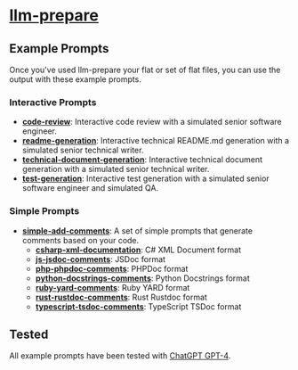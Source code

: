 # [llm-prepare](/)

## Example Prompts

Once you've used llm-prepare your flat or set of flat files, you can use the output with these example prompts.

### Interactive Prompts

- **[code-review](/example-prompts/code-review.md)**: Interactive code review with a simulated senior software engineer.
- **[readme-generation](/example-prompts/readme-generation.md)**: Interactive technical README.md generation with a simulated senior technical writer.
- **[technical-document-generation](/example-prompts/technical-document-generation.md)**: Interactive technical document generation with a simulated senior technical writer.
- **[test-generation](/example-prompts/test-generation.md)**: Interactive test generation with a simulated senior software engineer and simulated QA.

### Simple Prompts

- **[simple-add-comments](/example-prompts/simple-add-comments/)**: A set of simple prompts that generate comments based on your code.
  - **[csharp-xml-documentation](/example-prompts/simple-add-comments/csharp-xml-documentation.md)**: C# XML Document format
  - **[js-jsdoc-comments](/example-prompts/simple-add-comments/js-jsdoc-comments.md)**: JSDoc format
  - **[php-phpdoc-comments](/example-prompts/simple-add-comments/php-phpdoc-comments.md)**: PHPDoc format
  - **[python-docstrings-comments](/example-prompts/simple-add-comments/python-docstrings-comments.md)**: Python Docstrings format
  - **[ruby-yard-comments](/example-prompts/simple-add-comments/ruby-yard-comments.md)**: Ruby YARD format
  - **[rust-rustdoc-comments](/example-prompts/simple-add-comments/rust-rustdoc-comments.md)**: Rust Rustdoc format
  - **[typescript-tsdoc-comments](/example-prompts/simple-add-comments/typescript-tsdoc-comments.md)**: TypeScript TSDoc format

## Tested

All example prompts have been tested with [ChatGPT GPT-4](/example-prompts/https://chat.openai.com/).
